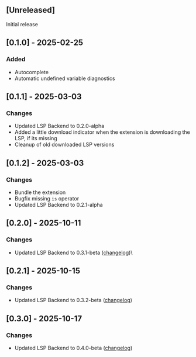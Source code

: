 ## [Unreleased]

Initial release

## [0.1.0] - 2025-02-25

### Added

- Autocomplete
- Automatic undefined variable diagnostics

## [0.1.1] - 2025-03-03

### Changes

- Updated LSP Backend to 0.2.0-alpha
- Added a little download indicator when the extension is downloading the LSP, if its missing
- Cleanup of old downloaded LSP versions

## [0.1.2] - 2025-03-03

### Changes

- Bundle the extension
- Bugfix missing `is` operator
- Updated LSP Backend to 0.2.1-alpha

## [0.2.0] - 2025-10-11

### Changes

- Updated LSP Backend to 0.3.1-beta ([changelog](https://github.com/JulindM/firestore-rules-lsp/releases/tag/0.3.1-beta))\

## [0.2.1] - 2025-10-15

### Changes

- Updated LSP Backend to 0.3.2-beta ([changelog](https://github.com/JulindM/firestore-rules-lsp/releases/tag/0.3.2-beta))

## [0.3.0] - 2025-10-17

### Changes

- Updated LSP Backend to 0.4.0-beta ([changelog](https://github.com/JulindM/firestore-rules-lsp/releases/tag/0.4.0-beta))
